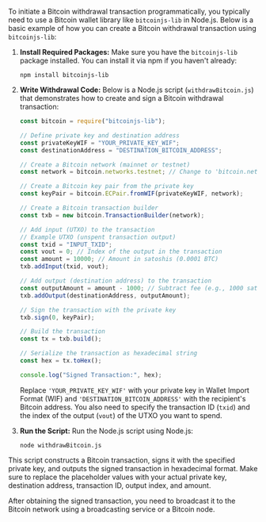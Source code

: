 To initiate a Bitcoin withdrawal transaction programmatically, you typically need to use a Bitcoin wallet library like `bitcoinjs-lib` in Node.js. Below is a basic example of how you can create a Bitcoin withdrawal transaction using `bitcoinjs-lib`:

1. **Install Required Packages:**
   Make sure you have the `bitcoinjs-lib` package installed. You can install it via npm if you haven't already:

   ```
   npm install bitcoinjs-lib
   ```

2. **Write Withdrawal Code:**
   Below is a Node.js script (`withdrawBitcoin.js`) that demonstrates how to create and sign a Bitcoin withdrawal transaction:

   ```javascript
   const bitcoin = require("bitcoinjs-lib");

   // Define private key and destination address
   const privateKeyWIF = "YOUR_PRIVATE_KEY_WIF";
   const destinationAddress = "DESTINATION_BITCOIN_ADDRESS";

   // Create a Bitcoin network (mainnet or testnet)
   const network = bitcoin.networks.testnet; // Change to 'bitcoin.networks.mainnet' for mainnet

   // Create a Bitcoin key pair from the private key
   const keyPair = bitcoin.ECPair.fromWIF(privateKeyWIF, network);

   // Create a Bitcoin transaction builder
   const txb = new bitcoin.TransactionBuilder(network);

   // Add input (UTXO) to the transaction
   // Example UTXO (unspent transaction output)
   const txid = "INPUT_TXID";
   const vout = 0; // Index of the output in the transaction
   const amount = 10000; // Amount in satoshis (0.0001 BTC)
   txb.addInput(txid, vout);

   // Add output (destination address) to the transaction
   const outputAmount = amount - 1000; // Subtract fee (e.g., 1000 satoshis)
   txb.addOutput(destinationAddress, outputAmount);

   // Sign the transaction with the private key
   txb.sign(0, keyPair);

   // Build the transaction
   const tx = txb.build();

   // Serialize the transaction as hexadecimal string
   const hex = tx.toHex();

   console.log("Signed Transaction:", hex);
   ```

   Replace `'YOUR_PRIVATE_KEY_WIF'` with your private key in Wallet Import Format (WIF) and `'DESTINATION_BITCOIN_ADDRESS'` with the recipient's Bitcoin address. You also need to specify the transaction ID (`txid`) and the index of the output (`vout`) of the UTXO you want to spend.

3. **Run the Script:**
   Run the Node.js script using Node.js:
   ```
   node withdrawBitcoin.js
   ```

This script constructs a Bitcoin transaction, signs it with the specified private key, and outputs the signed transaction in hexadecimal format. Make sure to replace the placeholder values with your actual private key, destination address, transaction ID, output index, and amount.

After obtaining the signed transaction, you need to broadcast it to the Bitcoin network using a broadcasting service or a Bitcoin node.

